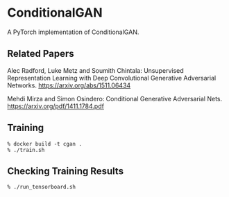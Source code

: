 # ConditionalGAN
A PyTorch implementation of ConditionalGAN.

## Related Papers

Alec Radford, Luke Metz and Soumith Chintala:
Unsupervised Representation Learning with Deep Convolutional Generative Adversarial Networks.
https://arxiv.org/abs/1511.06434

Mehdi Mirza and Simon Osindero: Conditional Generative Adversarial Nets. 
https://arxiv.org/pdf/1411.1784.pdf

## Training

```shell
% docker build -t cgan .
% ./train.sh
```

## Checking Training Results

```shell
% ./run_tensorboard.sh
```